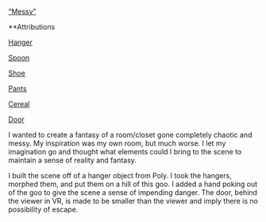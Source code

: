 [“Messy”](https://sketchfab.com/3d-models/messy-d9321b46396f49c4913495f1fdeabba6)


**Attributions

[Hanger](https://poly.google.com/view/cWzIGar8RJL)

[Spoon](https://poly.google.com/view/9_F2bQrTAmM)

[Shoe](https://poly.google.com/view/9qG_dsvmW_h)

[Pants](https://poly.google.com/view/azWdamCHUWQ)

[Cereal](https://poly.google.com/view/4jJs0oMp8C1)

[Door](https://poly.google.com/view/dRvd7q2nO-6)



I wanted to create a fantasy of a room/closet gone completely chaotic and messy. My inspiration was my own room, but much worse. I let my imagination go and thought what elements could I bring to the scene to maintain a sense of reality and fantasy.


I built the scene off of a hanger object from Poly. I took the hangers, morphed them, and put them on a hill of this goo. I added a hand poking out of the goo to give the scene a sense of impending danger. The door, behind the viewer in VR, is made to be smaller than the viewer and imply there is no possibility of escape.
